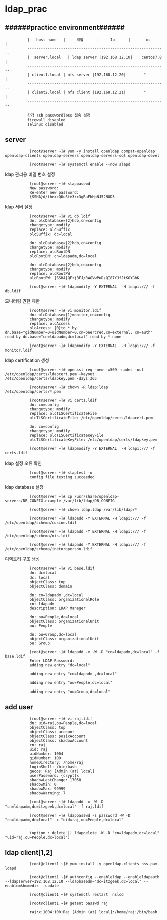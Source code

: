 # ldap_prac

   ######practice environment######
   --------------------------------
   
              |   host name   |     역할	    |     Ip      |       os       |
              --------------------------------------------------------------               
              |  server.local	| ldap server |192.168.12.10|    centos7.8   |
              --------------------------------------------------------------
              | client1.local |	nfs server |192.168.12.20|        "       | 
              --------------------------------------------------------------
              | client2.local |	nfs client |192.168.12.21|        "       |
              --------------------------------------------------------------
              
              각각 ssh passwordless 접속 설정
              firewall disabled
              selinux disabled
 
 server
 ------
              
               [root@server ~]# yum -y install openldap compat-openldap openldap-clients openldap-servers openldap-servers-sql openldap-devel

               [root@server ~]# systemctl enable --now slapd

ldap 관리용 비밀 번호 설정
 
               [root@server ~]# slappasswd
               New password: 
               Re-enter new password: 
               {SSHA}d/thexcQUuSfe3rx3gRaEhHpNJ52N8D3

ldap 서버 설정
 
               [root@server ~]# vi db.ldif
               dn: olcDatabase={2}hdb,cn=config
               changetype: modify
               replace: olcSuffix
               olcSuffix: dc=local

               dn: olcDatabase={2}hdb,cn=config
               changetype: modify
               replace: olcRootDN
               olcRootDN: cn=ldapadm,dc=local

               dn: olcDatabase={2}hdb,cn=config
               changetype: modify
               replace: olcRootPW
               olcRootPW: {SSHA}QF+jBFJ/RWGVwPuDzQI87YJfJtKOYGhK

               [root@server ~]# ldapmodify -Y EXTERNAL  -H ldapi:/// -f db.ldif
               
모니터링 권한 제한
 
               [root@server ~]# vi monitor.ldif
               dn: olcDatabase={1}monitor,cn=config
               changetype: modify
               replace: olcAccess
               olcAccess: {0}to * by dn.base="gidNumber=0+uidNumber=0,cn=peercred,cn=external, cn=auth" read by dn.base="cn=ldapadm,dc=local" read by * none

               [root@server ~]# ldapmodify -Y EXTERNAL  -H ldapi:/// -f monitor.ldif

ldap certification 생성

               [root@server ~]# openssl req -new -x509 -nodes -out /etc/openldap/certs/ldapcert.pem -keyout /etc/openldap/certs/ldapkey.pem -days 365

               [root@server ~]# chown -R ldap:ldap /etc/openldap/certs/*.pem

               [root@server ~]# vi certs.ldif
               dn: cn=config
               changetype: modify
               replace: olcTLSCertificateFile
               olcTLSCertificateFile: /etc/openldap/certs/ldapcert.pem

               dn: cn=config
               changetype: modify
               replace: olcTLSCertificateKeyFile
               olcTLSCertificateKeyFile: /etc/openldap/certs/ldapkey.pem 

               [root@server ~]# ldapmodify -Y EXTERNAL  -H ldapi:/// -f certs.ldif
               
ldap 설정 오류 확인

               [root@server ~]# slaptest -u
               config file testing succeeded

ldap database 설정

               [root@server ~]# cp /usr/share/openldap-servers/DB_CONFIG.example /var/lib/ldap/DB_CONFIG
               
               [root@server ~]# chown ldap:ldap /var/lib/ldap/*

               [root@server ~]# ldapadd -Y EXTERNAL -H ldapi:/// -f /etc/openldap/schema/cosine.ldif
               
               [root@server ~]# ldapadd -Y EXTERNAL -H ldapi:/// -f /etc/openldap/schema/nis.ldif 
               
               [root@server ~]# ldapadd -Y EXTERNAL -H ldapi:/// -f /etc/openldap/schema/inetorgperson.ldif
               
디렉토리 구조 생성               
               
               [root@server ~]# vi base.ldif
               dn: dc=local
               dc: local
               objectClass: top
               objectClass: domain

               dn: cn=ldapadm ,dc=local
               objectClass: organizationalRole
               cn: ldapadm
               description: LDAP Manager

               dn: ou=People,dc=local
               objectClass: organizationalUnit
               ou: People

               dn: ou=Group,dc=local
               objectClass: organizationalUnit
               ou: Group

               [root@server ~]# ldapadd -x -W -D "cn=ldapadm,dc=local" -f base.ldif
               Enter LDAP Password: 
               adding new entry "dc=local"

               adding new entry "cn=ldapadm ,dc=local"

               adding new entry "ou=People,dc=local"

               adding new entry "ou=Group,dc=local"
               
               
               
               
               
add user 
--------
               [root@server ~]# vi raj.ldif
               dn: uid=raj,ou=People,dc=local
               objectClass: top
               objectClass: account
               objectClass: posixAccount
               objectClass: shadowAccount
               cn: raj
               uid: raj
               uidNumber: 1004
               gidNumber: 100
               homeDirectory: /home/raj
               loginShell: /bin/bash
               gecos: Raj [Admin (at) local]
               userPassword: {crypt}x
               shadowLastChange: 17058
               shadowMin: 0
               shadowMax: 99999
               shadowWarning: 7
               
               [root@server ~]# ldapadd -x -W -D "cn=ldapadm,dc=itzgeek,dc=local" -f raj.ldif
               
               [root@server ~]# ldappasswd -s password -W -D "cn=ldapadm,dc=local" -x "uid=raj,ou=People,dc=local"
               
               
               (option : delete || ldapdelete -W -D "cn=ldapadm,dc=local" "uid=raj,ou=People,dc=local")

ldap client[1,2]
----------------
               [root@client1 ~]# yum install -y openldap-clients nss-pam-ldapd
               
               [root@client1 ~]# authconfig --enableldap --enableldapauth --ldapserver=192.168.12.10 --ldapbasedn="dc=itzgeek,dc=local" --enablemkhomedir --update
               
               [root@client1 ~]# systemctl restart  nslcd
               
               [root@client1 ~]# getent passwd raj

               raj:x:1004:100:Raj [Admin (at) local]:/home/raj:/bin/bash
               
